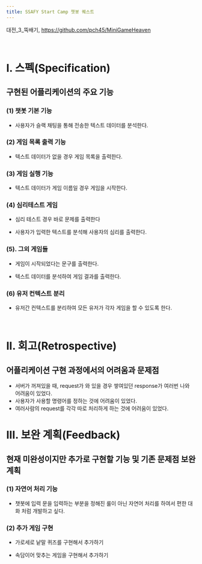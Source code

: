 ```yaml
---
title: SSAFY Start Camp 챗봇 퀘스트
---
```

대전_3_뚝배기, https://github.com/pch45/MiniGameHeaven


<br>


# I. 스펙(Specification)
## 구현된 어플리케이션의 주요 기능

### (1) 챗봇 기본 기능
- 사용자가 슬랙 채팅을 통해 전송한 텍스트 데이터를 분석한다.

### (2) 게임 목록 출력 기능
- 텍스트 데이터가 없을 경우 게임 목록을 출력한다.

### (3) 게임 실행  기능
- 텍스트 데이터가 게임 이름일 경우 게임을 시작한다.

### (4) 심리테스트 게임

- 심리 테스트 경우 바로 문제를 출력한다

- 사용자가 입력한 텍스트를 분석해 사용자의 심리를 출력한다.

### (5). 그외 게임들

- 게임이 시작되었다는 문구를 출력한다.

- 텍스트 데이터를 분석하여 게임 결과를 출력한다.

### (6) 유저 컨텍스트 분리

- 유저간 컨텍스트를 분리하여 모든 유저가 각자 게임을 할 수 있도록 한다.


<br>


# II. 회고(Retrospective)
## 어플리케이션 구현 과정에서의 어려움과 문제점
- 서버가 꺼져있을 때, request가 와 있을 경우 쌓여있던 response가 여러번 나와 어려움이 있었다.
- 사용자가 사용할 명령어를 정하는 것에 어려움이 있었다.
- 여러사람의 request를 각각 따로 처리하게 하는 것에 어려움이 있었다.

# III. 보완 계획(Feedback)
## 현재 미완성이지만 추가로 구현할 기능 및 기존 문제점 보완 계획

### (1) 자연어 처리 기능

- 챗봇에 입력 문을 입력하는 부분을 정해진 룰이 아닌 자연어 처리를 하여서 편한 대화 처럼 개발하고 싶다.

### (2) 추가 게임 구현

- 가로세로 낱말 퀴즈를 구현해서 추가하기

- 속담이어 맞추는 게임을 구현해서 추가하기

